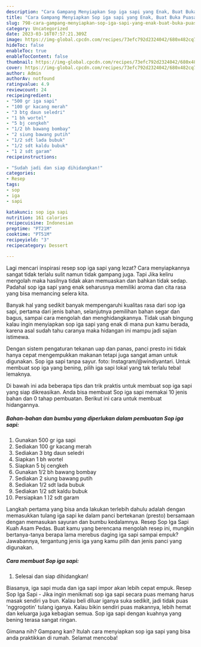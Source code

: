 ```yaml
---
description: "Cara Gampang Menyiapkan Sop iga sapi yang Enak, Buat Buka Puasa Bisa Manjain Lidah"
title: "Cara Gampang Menyiapkan Sop iga sapi yang Enak, Buat Buka Puasa Bisa Manjain Lidah"
slug: 798-cara-gampang-menyiapkan-sop-iga-sapi-yang-enak-buat-buka-puasa-bisa-manjain-lidah
category: Uncategorized
date: 2023-03-16T07:57:21.309Z
image: https://img-global.cpcdn.com/recipes/73efc792d2324042/680x482cq70/sop-iga-sapi-foto-resep-utama.jpg
hideToc: false
enableToc: true
enableTocContent: false
thumbnail: https://img-global.cpcdn.com/recipes/73efc792d2324042/680x482cq70/sop-iga-sapi-foto-resep-utama.jpg
cover: https://img-global.cpcdn.com/recipes/73efc792d2324042/680x482cq70/sop-iga-sapi-foto-resep-utama.jpg
author: Admin
authorAv: notfound
ratingvalue: 4.9
reviewcount: 24
recipeingredient:
- "500 gr iga sapi"
- "100 gr kacang merah"
- "3 btg daun seledri"
- "1 bh wortel"
- "5 bj cengkeh"
- "1/2 bh bawang bombay"
- "2 siung bawang putih"
- "1/2 sdt lada bubuk"
- "1/2 sdt kaldu bubuk"
- "1 2 sdt garam"
recipeinstructions:

- "Sudah jadi dan siap dihidangkan!"
categories:
- Resep
tags:
- sop
- iga
- sapi

katakunci: sop iga sapi 
nutrition: 161 calories
recipecuisine: Indonesian
preptime: "PT21M"
cooktime: "PT51M"
recipeyield: "3"
recipecategory: Dessert

---
```



Lagi mencari inspirasi resep sop iga sapi yang lezat? Cara menyiapkannya sangat tidak terlalu sulit namun tidak gampang juga. Tapi Jika keliru mengolah maka hasilnya tidak akan memuaskan dan bahkan tidak sedap. Padahal sop iga sapi yang enak seharusnya memiliki aroma dan cita rasa yang bisa memancing selera kita.


Banyak hal yang sedikit banyak mempengaruhi kualitas rasa dari sop iga sapi, pertama dari jenis bahan, selanjutnya pemilihan bahan segar dan bagus, sampai cara mengolah dan menghidangkannya. Tidak usah bingung kalau ingin menyiapkan sop iga sapi yang enak di mana pun kamu berada, karena asal sudah tahu caranya maka hidangan ini mampu jadi sajian istimewa.

Dengan sistem pengaturan tekanan uap dan panas, panci presto ini tidak hanya cepat mengempukkan makanan tetapi juga sangat aman untuk digunakan. Sop iga sapi tanpa sayur. foto: Instagram/@windiyantari. Untuk membuat sop iga yang bening, pilih iga sapi lokal yang tak terlalu tebal lemaknya.


Di bawah ini ada beberapa tips dan trik praktis untuk membuat sop iga sapi yang siap dikreasikan. Anda bisa membuat Sop iga sapi memakai 10 jenis bahan dan 0 tahap pembuatan. Berikut ini cara untuk membuat hidangannya.

<!--inarticleads1-->

##### Bahan-bahan dan bumbu yang diperlukan dalam pembuatan Sop iga sapi:

1. Gunakan 500 gr iga sapi
1. Sediakan 100 gr kacang merah
1. Sediakan 3 btg daun seledri
1. Siapkan 1 bh wortel
1. Siapkan 5 bj cengkeh
1. Gunakan 1/2 bh bawang bombay
1. Sediakan 2 siung bawang putih
1. Sediakan 1/2 sdt lada bubuk
1. Sediakan 1/2 sdt kaldu bubuk
1. Persiapkan 1 )2 sdt garam


Langkah pertama yang bisa anda lakukan terlebih dahulu adalah dengan memasukkan tulang iga sapi ke dalam panci bertekanan (presto) bersamaan dengan memasukan sayuran dan bumbu kedalamnya. Resep Sop Iga Sapi Kuah Asam Pedas. Buat kamu yang berencana mengolah resep ini, mungkin bertanya-tanya berapa lama merebus daging iga sapi sampai empuk? Jawabannya, tergantung jenis iga yang kamu pilih dan jenis panci yang digunakan. 

<!--inarticleads2-->

##### Cara membuat Sop iga sapi:


1. Selesai dan siap dihidangkan!

Biasanya, iga sapi muda dan iga sapi impor akan lebih cepat empuk. Resep Sop Iga Sapi - Jika ingin menikmati sop iga sapi secara puas memang harus masak sendiri ya bun. Kalau beli diluar iganya suka sedikit, jadi tidak puas &#39;nggrogotin&#39; tulang iganya. Kalau bikin sendiri puas makannya, lebih hemat dan keluarga juga kebagian semua. Sop iga sapi dengan kuahnya yang bening terasa sangat ringan. 

Gimana nih? Gampang kan? Itulah cara menyiapkan sop iga sapi yang bisa anda praktikkan di rumah. Selamat mencoba!
